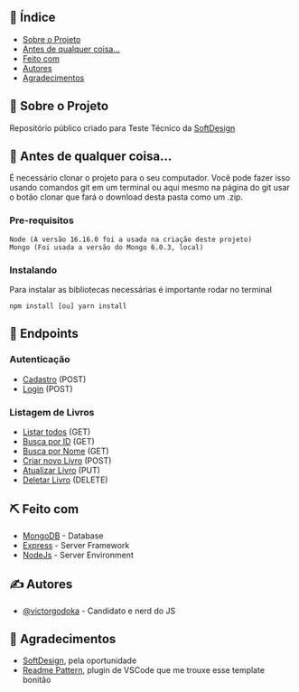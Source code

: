 ## 📝 Índice

- [Sobre o Projeto](#about)
- [Antes de qualquer coisa...](#getting_started)
- [Feito com](#built_using)
- [Autores](#authors)
- [Agradecimentos](#acknowledgement)

## 🧐 Sobre o Projeto <a name = "about"></a>

Repositório público criado para Teste Técnico da <a href="https://softdesign.com.br/" target="_blank">SoftDesign</a>

## 🏁 Antes de qualquer coisa... <a name = "getting_started"></a>

É necessário clonar o projeto para o seu computador. Você pode fazer isso usando comandos git em um terminal ou aqui mesmo na página do git usar o botão clonar que fará o download desta pasta como um .zip.

### Pre-requisitos

```
Node (A versão 16.16.0 foi a usada na criação deste projeto)
Mongo (Foi usada a versão do Mongo 6.0.3, local)
```

### Instalando

Para instalar as bibliotecas necessárias é importante rodar no terminal

```
npm install [ou] yarn install
```

## 🔗 Endpoints <a name = "endpoints"></a>

### Autenticação
- [Cadastro](http://localhost:3001/api/auth/signup) (POST)
- [Login](http://localhost:3001/api/auth/signin) (POST)

### Listagem de Livros
- [Listar todos](http://localhost:3001/api/books) (GET)
- [Busca por ID](http://localhost:3001/api/books/search/:id) (GET)
- [Busca por Nome](http://localhost:3001/api/books/search/:name) (GET)
- [Criar novo Livro](http://localhost:3001/api/books) (POST)
- [Atualizar Livro](http://localhost:3001/api/books) (PUT)
- [Deletar Livro](http://localhost:3001/api/books) (DELETE)


## ⛏️ Feito com <a name = "built_using"></a>

- [MongoDB](https://www.mongodb.com/) - Database
- [Express](https://expressjs.com/) - Server Framework
- [NodeJs](https://nodejs.org/en/) - Server Environment

## ✍️ Autores <a name = "authors"></a>
- [@victorgodoka](https://github.com/victorgodoka) - Candidato e nerd do JS

## 🎉 Agradecimentos <a name = "acknowledgement"></a>

- [SoftDesign](https://softdesign.com.br/), pela oportunidade
- [Readme Pattern](https://marketplace.visualstudio.com/items?itemName=thomascsd.vscode-readme-pattern), plugin de VSCode que me trouxe esse template bonitão

